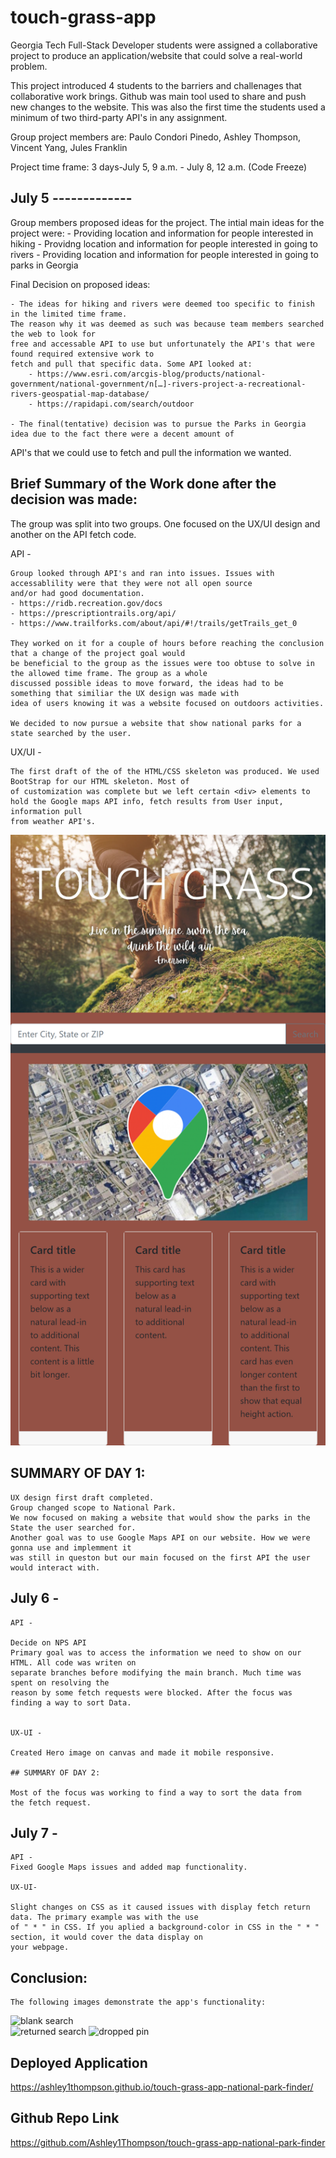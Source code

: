 # touch-grass-app
Georgia Tech Full-Stack Developer students were assigned a collaborative project to produce an application/website 
that could solve a real-world problem.

This project introduced 4 students to the barriers and challenages that collaborative work brings. Github was main tool 
used to share and push new changes to the website. This was also the first time the students used a minimum of two third-party API's
in any assignment. 
     

Group project members are: Paulo Condori Pinedo, Ashley Thompson, Vincent Yang, Jules Franklin

Project time frame: 3 days-July 5, 9 a.m. - July 8, 12 a.m. (Code Freeze)

## July 5 -------------

Group members proposed ideas for the project. The intial main ideas for the project were:
    - Providing location and information for people interested in hiking
    - Providng location and information for people interested in going to rivers
    - Providing location and information for people interested in going to parks in Georgia

Final Decision on proposed ideas:

    - The ideas for hiking and rivers were deemed too specific to finish in the limited time frame.
    The reason why it was deemed as such was because team members searched the web to look for 
    free and accessable API to use but unfortunately the API's that were found required extensive work to 
    fetch and pull that specific data. Some API looked at:
        - https://www.esri.com/arcgis-blog/products/national-government/national-government/n[…]-rivers-project-a-recreational-rivers-geospatial-map-database/
        - https://rapidapi.com/search/outdoor

    - The final(tentative) decision was to pursue the Parks in Georgia idea due to the fact there were a decent amount of 
API's that we could use to fetch and pull the information we wanted. 

## Brief Summary of the Work done after the decision was made:

The group was split into two groups. One focused on the UX/UI design and another on the API fetch code. 

API -

    Group looked through API's and ran into issues. Issues with accessablility were that they were not all open source 
    and/or had good documentation. 
    - https://ridb.recreation.gov/docs
    - https://prescriptiontrails.org/api/
    - https://www.trailforks.com/about/api/#!/trails/getTrails_get_0

    They worked on it for a couple of hours before reaching the conclusion that a change of the project goal would
    be beneficial to the group as the issues were too obtuse to solve in the allowed time frame. The group as a whole 
    discussed possible ideas to move forward, the ideas had to be something that similiar the UX design was made with 
    idea of users knowing it was a website focused on outdoors activities. 

    We decided to now pursue a website that show national parks for a state searched by the user.


UX/UI  -

    The first draft of the of the HTML/CSS skeleton was produced. We used BootStrap for our HTML skeleton. Most of 
    of customization was complete but we left certain <div> elements to hold the Google maps API info, fetch results from User input, information pull
    from weather API's.

![Here's our first draft](./assets/images/UX-firstdraft.png)

## SUMMARY OF DAY 1:

    UX design first draft completed.
    Group changed scope to National Park. 
    We now focused on making a website that would show the parks in the State the user searched for.
    Another goal was to use Google Maps API on our website. How we were gonna use and implemment it 
    was still in queston but our main focused on the first API the user would interact with.

 

## July 6 - 

    API - 

    Decide on NPS API 
    Primary goal was to access the information we need to show on our HTML. All code was writen on 
    separate branches before modifying the main branch. Much time was spent on resolving the 
    reason by some fetch requests were blocked. After the focus was finding a way to sort Data.


    UX-UI -

    Created Hero image on canvas and made it mobile responsive. 

    ## SUMMARY OF DAY 2:
    
    Most of the focus was working to find a way to sort the data from 
    the fetch request.


## July 7 - 
    API -
    Fixed Google Maps issues and added map functionality.

    UX-UI-

    Slight changes on CSS as it caused issues with display fetch return data. The primary example was with the use 
    of " * " in CSS. If you aplied a background-color in CSS in the " * " section, it would cover the data display on 
    your webpage.

## Conclusion:

    The following images demonstrate the app's functionality:  
    
![blank search](./assets/images/blank-search.png)  
![returned search](./assets/images/returned-search.png)
![dropped pin](./assets/images/pin-drop.png)

## Deployed Application
https://ashley1thompson.github.io/touch-grass-app-national-park-finder/

## Github Repo Link
https://github.com/Ashley1Thompson/touch-grass-app-national-park-finder